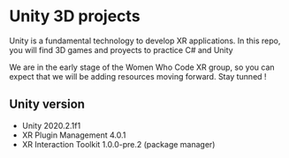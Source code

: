 # Unity 3D projects

Unity is a fundamental technology to develop XR applications.
In this repo, you will find 3D games and proyects to practice C# and Unity

We are in the early stage of the Women Who Code XR group, so you can expect that we will be adding resources moving forward. Stay tunned !

## Unity version
+ Unity 2020.2.1f1   
+ XR Plugin Management 4.0.1
+ XR Interaction Toolkit 1.0.0-pre.2 (package manager)

